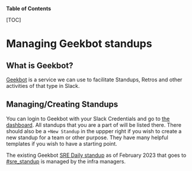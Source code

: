 
**Table of Contents**

[TOC]

# Managing Geekbot standups

## What is Geekbot?

[Geekbot](https://geekbot.com/) is a service we can use to facilitate Standups, Retros and other activities of that type in Slack.

## Managing/Creating Standups

You can login to Geekbot with your Slack Credentials and go to [the dashboard](https://app.geekbot.com/dashboard/home).
All standups that you are a part of will be listed there.  There should also be a `+New Standup` in the uppper right if you wish to create
a new standup for a team or other purpose.  They have many helpful templates if you wish to have a starting point.

The existing Geekbot [SRE Daily standup](https://app.geekbot.com/dashboard/standup/25831/view) as of February 2023 that goes to [#sre_standup](https://gitlab.slack.com/archives/C027DF6UCSJ) is managed by the infra managers.
